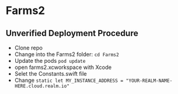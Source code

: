 # Farms2

## Unverified Deployment Procedure

- Clone repo
- Change into the Farms2 folder: ```cd Farms2```
- Update the pods ```pod update``` 
- open farms2.xcworkspace with Xcode
- Selet the Constants.swift file
- Change ```static let MY_INSTANCE_ADDRESS = "YOUR-REALM-NAME-HERE.cloud.realm.io" ```

